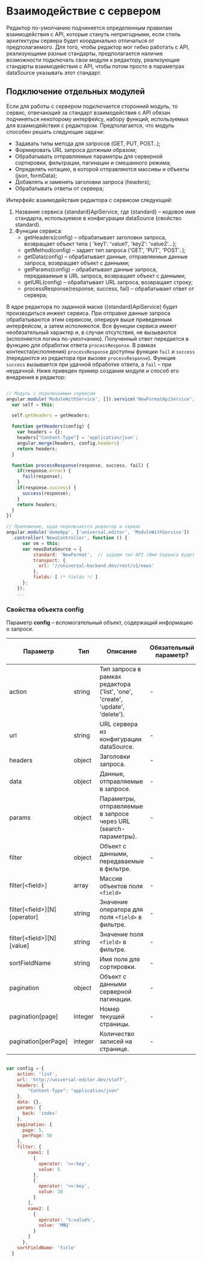 # Взаимодействие с сервером

Редактор по-умолчанию подчиняется определенным правилам взаимодействия с API, которые стануть непригодными, если стиль архитектуры сервера будет координально отличаться от предполагаемого. 
Для того, чтобы редактор мог гибко работать с API, реализующими разные стандарты, предполагается наличие возможности подключать свои модули к редактору, реализующие стандарты взаимодействия с API, чтобы потом просто в параметрах dataSource указывать этот стандарт.

## Подключение отдельных модулей

Если для работы с сервером подключается сторонний модуль, то сервис, отвечающий за стандарт взаимодействия с API обязан подчиняться некоторому интерфейсу, набору функций, используемых для взаимодействия с редактором.
Предполагается, что модуль способен решать следующие задачи:

* Задавать типы метода для запросов (GET, PUT, POST..);
* Формировать URL запроса должным образом;
* Обрабатывать отправляемые параметры для серверной сортировки, фильтрации, пагинации и смешанного режима;
* Определять нотацию, в которой отправляются массивы и объекты (json, formData);
* Добавлять и заменять заголовки запроса (headers);
* Обрабатывать ответы от сервера;

Интерфейс взаимодействия редактора с сервисом следующий:
1. Название сервиса {standard}ApiService, где {standard} – кодовое имя стандарта, используемое в конфигурации dataSource (свойство standard).
2. Функции сервиса:
    * getHeaders(config) – обрабатывает заголовки запроса, возвращает объект типа { 'key1': 'value1', 'key2': 'value2'...};
    * getMethod(config) – задает тип запроса ('GET', 'PUT', 'POST'..);
    * getData(config) – обрабатывает данные, отправляемые данные запроса, возвращает объект с данными;
    * getParams(config) – обрабатывает данные запроса, передаваемые в URL запроса, возвращает объект с данными;
    * getURL(config) – обрабатывает URL запроса, возвращает строку;
    * processResponse(response, success, fail) – обрабатывает ответ от сервера;  

В ядре редактора по заданной маске ({standard}ApiService) будет производиться инжект сервиса. При отправке данные запроса обрабатываются этим сервисом, оперируя выше приведенным интерфейсом, а затем исполняются. 
Все функции сервиса имеют необязательный характер и, в случае отсутствия, не вызываются (исполняется логика по-умолчанию).
Полученный ответ передается в функцию для обработки ответа `processResponse`.
В рамках контекста(исполнения) `processResponse` доступны функции `fail` и `success` (передаются из редактора при вызове `processResponse`). Функция `success` вызывается при удачной обработке ответа, а `fail` – при неудачной.
Ниже приведен пример создания модуля и способ его внедрения в редактор:

```javascript

// Модуль с подключаемым сервисом
angular.module('ModuleWithService', []).service('NewFormatApiService', function() {
  var self = this;

  self.getHeaders = getHeaders;

  function getHeaders(config) { 
    var headers = {};
    headers["Content-Type"] = 'application/json';
    angular.merge(headers, config.headers)
    return headers;
  }

  function processResponse(response, success, fail) { 
    if(response.error) {
      fail(response);
    }
    if(response.success) {
      success(response);
    }
    return headers;
  }
})

// Приложение, куда подключается редактор и сервис 
angular.module('demoApp', ['universal.editor', 'ModuleWithService'])
  .controller('NewsController', function () {
      var vm = this;
      var newsDataSource = {
          standard: 'NewFormat',  // задаем тип API (Имя Сервиса будет складываться как 'NewFormatApiService')
          transport: {
            url: '//universal-backend.dev/rest/v1/news'
          },
          fields: [ /* fields */ ]
      };
    });    
    ...

```

### Свойства объекта config
Параметр __config__ – вспомогательный объект, содержащий информацию о запросе.

| Параметр | Тип | Описание | Обязательный параметр? | Значение по-умолчанию |
| --- | --- | --- | --- | --- |
| action | string | Тип запроса в рамках редактора ('list', 'one', 'create', 'update', 'delete'). | - | - |
| url | string | URL сервера из конфигурации dataSource. | - | - |
| headers | object | Заголовки запроса. | - | - |
| data | object | Данные, отправляемые в запросе. | - | - |
| params | object | Параметры, отправляемые в запросе через URL (search-параметры). | - | - |
| filter | object | Объект с данными, передаваемые в фильтре. | - | - |
| filter[\<field\>] | array | Массив объектов поля `<field>` | - | - |
| filter[\<field\>][N][operator] | string | Значение оператора для поля `<field>` в фильтре. | - | - |
| filter[\<field\>][N][value] | string | Значение поля `<field>` в фильтре. | - | - |
| sortFieldName | string | Имя поля для сортировки. | - | - |
| pagination | object | Объект с данными серверной пагинации. | - | - |
| pagination[page] | integer | Номер текущей страницы. | - | - |
| pagination[perPage] | integer | Количество записей на странице. | - | - |
```javascript

var config = {
    action: 'list',
    url: 'http://universal-editor.dev/staff',
    headers: {
        "Content-Type": "application/json"
    },
    data: {},
    params: {
      back: 'index'
    },
    pagination: {
      page: 5,
      perPage: 50
    },
    filter: {
        name1: [
          {
            operator: '>=:key',
            value: 5
          },
          {
            operator: '<=:key',
            value: 10
          }
        ],
        name2: [
          {
            operator: '%:value%',
            value: 'МФЦ'
          }
        ]  
      },
    sortFieldName: 'title'       
  }
```
